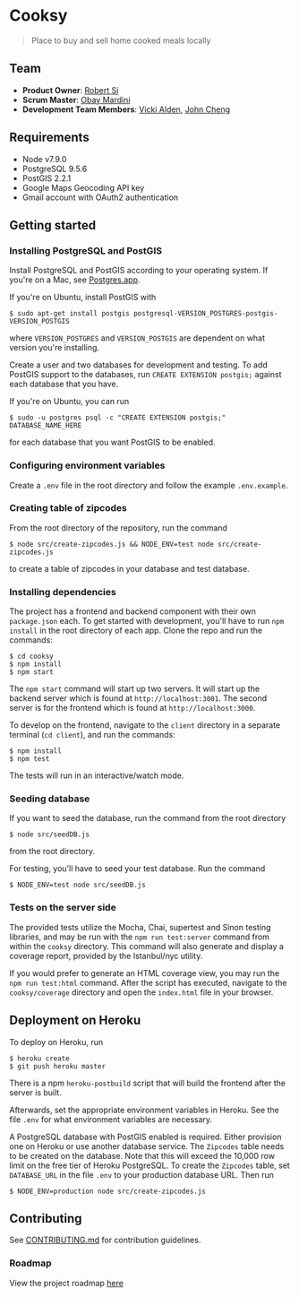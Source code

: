 # Cooksy

> Place to buy and sell home cooked meals locally

## Team
- __Product Owner__: [Robert Si](https://github.com/rs214)
- __Scrum Master__: [Obay Mardini](https://github.com/obay-mardini)
- __Development Team Members__: [Vicki Alden](https://github.com/vicalden23), [John Cheng](https://github.com/gzeegz)

## Requirements

- Node v7.9.0
- PostgreSQL 9.5.6
- PostGIS 2.2.1
- Google Maps Geocoding API key
- Gmail account with OAuth2 authentication

## Getting started

### Installing PostgreSQL and PostGIS
Install PostgreSQL and PostGIS according to your operating system. If you're on a Mac, see [Postgres.app](https://postgresapp.com/).

If you're on Ubuntu, install PostGIS with
```
$ sudo apt-get install postgis postgresql-VERSION_POSTGRES-postgis-VERSION_POSTGIS
```
where `VERSION_POSTGRES` and `VERSION_POSTGIS` are dependent on what version you're installing.

Create a user and two databases for development and testing. To add PostGIS support to the databases, run `CREATE EXTENSION postgis;` against each database that you have.

If you're on Ubuntu, you can run
```
$ sudo -u postgres psql -c "CREATE EXTENSION postgis;" DATABASE_NAME_HERE
```
for each database that you want PostGIS to be enabled.

### Configuring environment variables
Create a `.env` file in the root directory and follow the example `.env.example`.

### Creating table of zipcodes
From the root directory of the repository, run the command
```
$ node src/create-zipcodes.js && NODE_ENV=test node src/create-zipcodes.js
```
to create a table of zipcodes in your database and test database.

### Installing dependencies
The project has a frontend and backend component with their own `package.json` each. To get started with development, you'll have to run `npm install` in the root directory of each app. Clone the repo and run the commands:
```
$ cd cooksy
$ npm install
$ npm start
```

The `npm start` command will start up two servers. It will start up the backend server which is found at `http://localhost:3001`. The second server is for the frontend which is found at `http://localhost:3000`.

To develop on the frontend, navigate to the `client` directory in a separate terminal (`cd client`), and run the commands:
```
$ npm install
$ npm test
```

The tests will run in an interactive/watch mode.

### Seeding database
If you want to seed the database, run the command from the root directory
```
$ node src/seedDB.js
```
from the root directory.

For testing, you'll have to seed your test database. Run the command
```
$ NODE_ENV=test node src/seedDB.js
```

### Tests on the server side

The provided tests utilize the Mocha, Chai, supertest and Sinon testing libraries, and may be run with the `npm run test:server` command from within the `cooksy` directory. This command will also generate and display a coverage report, provided by the Istanbul/nyc utility.

If you would prefer to generate an HTML coverage view, you may run the `npm run test:html` command. After the script has executed, navigate to the `cooksy/coverage` directory and open the `index.html` file in your browser.

## Deployment on Heroku
To deploy on Heroku, run
```
$ heroku create
$ git push heroku master
```
There is a npm `heroku-postbuild` script that will build the frontend after the server is built.

Afterwards, set the appropriate environment variables in Heroku. See the file `.env` for what environment variables are necessary.

A PostgreSQL database with PostGIS enabled is required. Either provision one on Heroku or use another database service. The `Zipcodes` table needs to be created on the database. Note that this will exceed the 10,000 row limit on the free tier of Heroku PostgreSQL. To create the `Zipcodes` table, set `DATABASE_URL` in the file `.env` to your production database URL. Then run
```
$ NODE_ENV=production node src/create-zipcodes.js
```


## Contributing
See [CONTRIBUTING.md](CONTRIBUTING.md) for contribution guidelines.

### Roadmap

View the project roadmap [here](https://github.com/Cook-sy/cooksy/issues)
